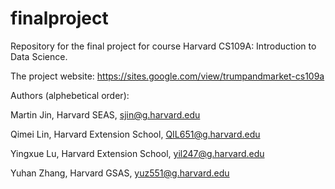 # finalproject
Repository for the final project for course Harvard CS109A: Introduction to Data Science.

The project website: https://sites.google.com/view/trumpandmarket-cs109a

Authors (alphebetical order):

Martin Jin, Harvard SEAS, sjin@g.harvard.edu

Qimei Lin, Harvard Extension School, QIL651@g.harvard.edu

Yingxue Lu, Harvard Extension School, yil247@g.harvard.edu

Yuhan Zhang, Harvard GSAS, yuz551@g.harvard.edu

